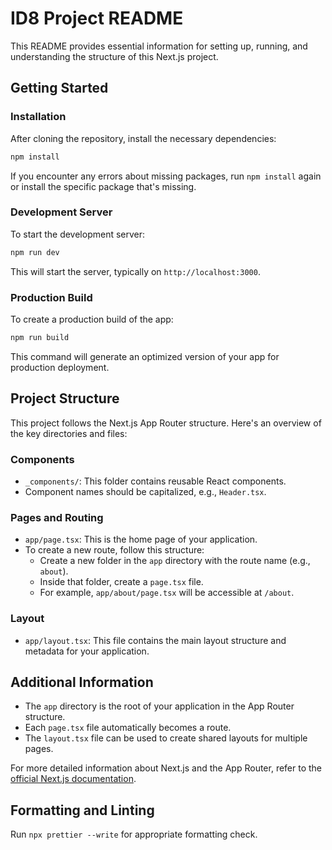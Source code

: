 # ID8 Project README

This README provides essential information for setting up, running, and understanding the structure of this Next.js project.

## Getting Started

### Installation

After cloning the repository, install the necessary dependencies:

```bash
npm install
```

If you encounter any errors about missing packages, run `npm install` again or install the specific package that's missing.

### Development Server

To start the development server:

```bash
npm run dev
```

This will start the server, typically on `http://localhost:3000`.

### Production Build

To create a production build of the app:

```bash
npm run build
```

This command will generate an optimized version of your app for production deployment.

## Project Structure

This project follows the Next.js App Router structure. Here's an overview of the key directories and files:

### Components

- `_components/`: This folder contains reusable React components.
- Component names should be capitalized, e.g., `Header.tsx`.

### Pages and Routing

- `app/page.tsx`: This is the home page of your application.
- To create a new route, follow this structure:
  - Create a new folder in the `app` directory with the route name (e.g., `about`).
  - Inside that folder, create a `page.tsx` file.
  - For example, `app/about/page.tsx` will be accessible at `/about`.

### Layout

- `app/layout.tsx`: This file contains the main layout structure and metadata for your application.

## Additional Information

- The `app` directory is the root of your application in the App Router structure.
- Each `page.tsx` file automatically becomes a route.
- The `layout.tsx` file can be used to create shared layouts for multiple pages.

For more detailed information about Next.js and the App Router, refer to the [official Next.js documentation](https://nextjs.org/docs).

## Formatting and Linting

Run `npx prettier --write` for appropriate formatting check.
